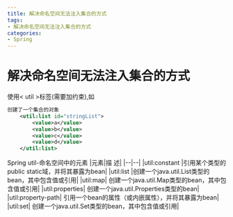```yaml
---
title: 解决命名空间无法注入集合的方式
tags: 
- 解决命名空间无法注入集合的方式
categories: 
- Spring 
---
```


# 解决命名空间无法注入集合的方式

使用< util >标签(需要加约束),如
```xml
创建了一个集合的对象
    <util:list id="stringList">
        <value>a</value>
        <value>b</value>
        <value>c</value>
        <value>d</value>
    </util:list>

```

Spring util-命名空间中的元素
|元素|描 述|
|--|--|
|util:constant	|引用某个类型的public static域，并将其暴露为bean|
|util:list	|创建一个java.util.List类型的bean，其中包含值或引用|
|util:map|	创建一个java.util.Map类型的bean，其中包含值或引用|
|util:properties|	创建一个java.util.Properties类型的bean|
|util:property-path|	引用一个bean的属性（或内嵌属性），并将其暴露为bean|
|util:set|	创建一个java.util.Set类型的bean，其中包含值或引用|

